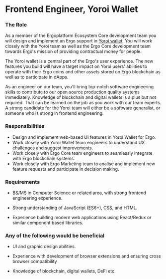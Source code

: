 # Frontend Engineer, Yoroi Wallet 

### The Role

As a member of the Ergoplatform Ecosystem Core development team you will design
and implement an Ergo support in [Yoroi
wallet](https://github.com/Emurgo/yoroi-frontend). You will work closely with
the Yoroi team as well as the Ergo Core development team towards Ergo's mission
of providing contractual money for people.

The Yoroi wallet is a central part of the Ergo's user experience. The new
features you build will have a target impact on Yoroi users' abilities to operate
with their Ergo coins and other assets stored on Ergo blockchain as well as to
participate in dApps.

As an engineer on our team, you'll bring top-notch software engineering skills
to contribute to our open source production quality systems immediately.
Knowledge of blockchain and digital wallets is a plus but not required. That can
be learned on the job as you work with our team experts. A strong candidate for
the Yoroi team will either be a software generalist, or someone who is strong in
frontend engineering.

### Responsibilities

 - Design and implement web-based UI features in Yoroi Wallet for Ergo.
 - Work closely with Yoroi Wallet team engineers to understand UX challenges and
 suggest improvements.
 - Work closely with Ergo Core team engineers to seamlessly integrate with Ergo
 blockchain systems.
 - Work closely with Ergo Marketing team to analise and implement new feature
 requests and participate in decision making.

### Requirements

- BS/MS in Computer Science or related area, with strong frontend engineering
experience.

- Strong understanding of JavaScript (ES6+), CSS, and HTML.

- Experience building modern web applications using React/Redux or similar
component based libraries.


### Any of the following would be beneficial

- UI and graphic design abilities.

- Experience with development of browser extensions and ensuring cross browser
compatibility 

- Knowledge of blockchain, digital wallets, DeFi etc.